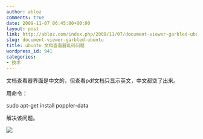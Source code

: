 ```yaml
---
author: abloz
comments: true
date: 2009-11-07 06:45:00+00:00
layout: post
link: http://abloz.com/index.php/2009/11/07/document-viewer-garbled-ubuntu/
slug: document-viewer-garbled-ubuntu
title: ubuntu 文档查看器乱码问题
wordpress_id: 941
categories:
- 技术
---
```


文档查看器界面是中文的，但查看pdf文档只显示英文，中文都空了出来。

用命令：

sudo apt-get install poppler-data

解决该问题。

  
  


![](http://img.zemanta.com/pixy.gif?x-id=09ff8e60-23b5-8c88-8ff9-139c6751ba4f)
